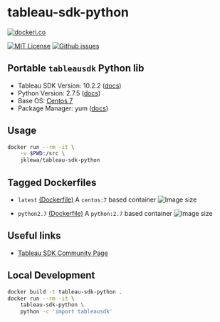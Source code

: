 # tableau-sdk-python

[![dockeri.co](http://dockeri.co/image/jklewa/tableau-sdk-python)](https://hub.docker.com/r/jklewa/tableau-sdk-python/)

[![MIT License](https://img.shields.io/github/license/jklewa/docker-tableau-sdk-python.svg)](https://raw.githubusercontent.com/jklewa/docker-tableau-sdk-python/master/LICENSE) [![Github issues](https://img.shields.io/github/issues-raw/jklewa/docker-tableau-sdk-python.svg)](https://github.com/jklewa/docker-tableau-sdk-python/issues)

## Portable `tableausdk` Python lib

* Tableau SDK Version: 10.2.2 ([docs](https://onlinehelp.tableau.com/current/api/sdk/en-us/help.htm))
* Python Version: 2.7.5 ([docs](https://docs.python.org/release/2.7.5/))
* Base OS: [Centos 7](https://hub.docker.com/_/centos/)
* Package Manager: yum ([docs](https://www.centos.org/docs/5/html/yum/))

## Usage
```bash
docker run --rm -it \
    -v $PWD:/src \
    jklewa/tableau-sdk-python
```

## Tagged Dockerfiles

* `latest` [(Dockerfile)](https://github.com/jklewa/docker-tableau-sdk-python/blob/master/Dockerfile)  A `centos:7` based container
  ![Image size](https://img.shields.io/badge/image%20size-101MB-blue.svg)

* `python2.7` [(Dockerfile)](https://github.com/jklewa/docker-tableau-sdk-python/blob/master/Dockerfile-python2.7)  A `python:2.7` based container
  ![Image size](https://img.shields.io/badge/image%20size-314MB-blue.svg)

## Useful links
* [Tableau SDK Community Page](https://community.tableau.com/community/developers/tableau-sdk)

## Local Development
```bash
docker build -t tableau-sdk-python .
docker run --rm -it \
    tableau-sdk-python \
    python -c 'import tableausdk'
```
